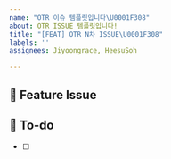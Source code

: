 ```yaml
---
name: "OTR 이슈 템플릿입니다\U0001F308"
about: OTR ISSUE 템플릿입니다!
title: "[FEAT] OTR N차 ISSUE\U0001F308"
labels: ''
assignees: Jiyoongrace, HeesuSoh

---
```


## 📌  Feature Issue
<!-- 이슈에 대해 설명해주세요. -->


## 📝  To-do
<!-- 해야 할 일들을 적어주세요. -->
- [ ]
